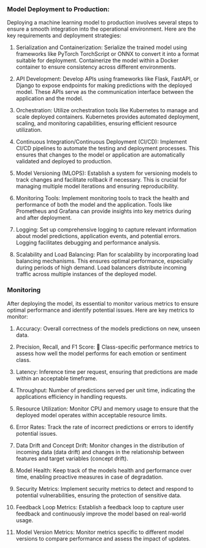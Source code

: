 ### Model Deployment to Production:

Deploying a machine learning model to production involves several steps to ensure a
smooth integration into the operational environment. Here are the key requirements
and deployment strategies:

1. Serialization and Containerization:
Serialize the trained model using frameworks like PyTorch TorchScript
or ONNX to convert it into a format suitable for deployment.
Containerize the model within a Docker container to ensure
consistency across different environments.

2. API Development:
Develop APIs using frameworks like Flask, FastAPI, or Django to
expose endpoints for making predictions with the deployed model.
These APIs serve as the communication interface between the
application and the model.

3. Orchestration:
Utilize orchestration tools like Kubernetes to manage and scale
deployed containers. Kubernetes provides automated deployment,
scaling, and monitoring capabilities, ensuring efficient resource
utilization.

4. Continuous Integration/Continuous Deployment (CI/CD):
Implement CI/CD pipelines to automate the testing and deployment
processes. This ensures that changes to the model or application are
automatically validated and deployed to production.

5. Model Versioning (MLOPS):
Establish a system for versioning models to track changes and
facilitate rollback if necessary. This is crucial for managing multiple
model iterations and ensuring reproducibility.

6. Monitoring Tools:
 Implement monitoring tools to track the health and performance of both
the model and the application. Tools like Prometheus and Grafana can
provide insights into key metrics during and after deployment.

7. Logging:
Set up comprehensive logging to capture relevant information about
model predictions, application events, and potential errors. Logging
facilitates debugging and performance analysis.

8. Scalability and Load Balancing:
Plan for scalability by incorporating load balancing mechanisms. This
ensures optimal performance, especially during periods of high
demand. Load balancers distribute incoming traffic across multiple
instances of the deployed model.

### Monitoring

After deploying the model, its essential to monitor various metrics to ensure optimal
performance and identify potential issues.
Here are key metrics to monitor:
1. Accuracy:
Overall correctness of the models predictions on new, unseen data.
2. Precision, Recall, and F1 Score:
 Class-specific performance metrics to assess how well the model
performs for each emotion or sentiment class.
3. Latency:
Inference time per request, ensuring that predictions are made within
an acceptable timeframe.

4. Throughput:
Number of predictions served per unit time, indicating the applications
efficiency in handling requests.

5. Resource Utilization:
Monitor CPU and memory usage to ensure that the deployed model
operates within acceptable resource limits.

6. Error Rates:
Track the rate of incorrect predictions or errors to identify potential
issues.

7. Data Drift and Concept Drift:
Monitor changes in the distribution of incoming data (data drift) and
changes in the relationship between features and target variables
(concept drift).
8. Model Health:
Keep track of the models health and performance over time, enabling
proactive measures in case of degradation.

9. Security Metrics:
Implement security metrics to detect and respond to potential
vulnerabilities, ensuring the protection of sensitive data.

10. Feedback Loop Metrics:
Establish a feedback loop to capture user feedback and continuously
improve the model based on real-world usage.

11. Model Version Metrics:
Monitor metrics specific to different model versions to compare
performance and assess the impact of updates.

